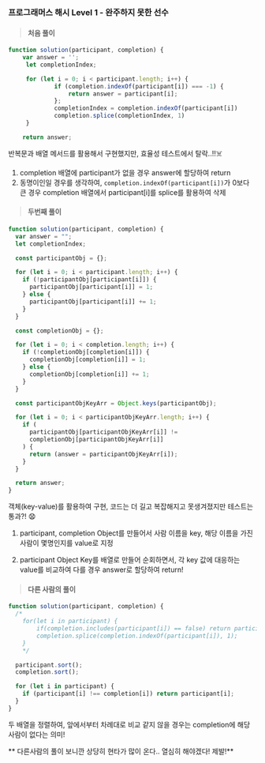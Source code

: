 ### 프로그래머스 해시 Level 1 - 완주하지 못한 선수

> #### 처음 풀이

```js
function solution(participant, completion) {
    var answer = '';
     let completionIndex;

     for (let i = 0; i < participant.length; i++) {
             if (completion.indexOf(participant[i]) === -1) {
                 return answer = participant[i];
             };
             completionIndex = completion.indexOf(participant[i])
             completion.splice(completionIndex, 1)
     }

    return answer;
```

반복문과 배열 메서드를 활용해서 구현했지만, 효율성 테스트에서 탈락..!!☠️

1. completion 배열에 participant가 없을 경우 answer에 할당하여 return
2. 동명이인일 경우를 생각하여, `completion.indexOf(participant[i])`가 0보다 큰 경우 completion 배열에서 participant[i]를 splice를 활용하여 삭제

> #### 두번째 풀이

```js
function solution(participant, completion) {
  var answer = "";
  let completionIndex;

  const participantObj = {};

  for (let i = 0; i < participant.length; i++) {
    if (!participantObj[participant[i]]) {
      participantObj[participant[i]] = 1;
    } else {
      participantObj[participant[i]] += 1;
    }
  }

  const completionObj = {};

  for (let i = 0; i < completion.length; i++) {
    if (!completionObj[completion[i]]) {
      completionObj[completion[i]] = 1;
    } else {
      completionObj[completion[i]] += 1;
    }
  }

  const participantObjKeyArr = Object.keys(participantObj);

  for (let i = 0; i < participantObjKeyArr.length; i++) {
    if (
      participantObj[participantObjKeyArr[i]] !=
      completionObj[participantObjKeyArr[i]]
    ) {
      return (answer = participantObjKeyArr[i]);
    }
  }

  return answer;
}
```

객체(key-value)를 활용하여 구현, 코드는 더 길고 복잡해지고 못생겨졌지만 테스트는 통과?! 😧

1. participant, completion Object를 만들어서 사람 이름을 key, 해당 이름을 가진 사람이 몇명인지를 value로 지정

2. participant Object Key를 배열로 만들어 순회하면서, 각 key 값에 대응하는 value를 비교하여 다를 경우 answer로 할당하여 return!

> #### 다른 사람의 풀이

```js
function solution(participant, completion) {
  /*
    for(let i in participant) {
        if(completion.includes(participant[i]) == false) return participant[i];
        completion.splice(completion.indexOf(participant[i]), 1);
    }
    */

  participant.sort();
  completion.sort();

  for (let i in participant) {
    if (participant[i] !== completion[i]) return participant[i];
  }
}
```

두 배열을 정렬하여, 앞에서부터 차례대로 비교
같지 않을 경우는 completion에 해당 사람이 없다는 의미!

** 다른사람의 풀이 보니깐 상당히 현타가 많이 온다.. 열심히 해야겠다! 제발!**
